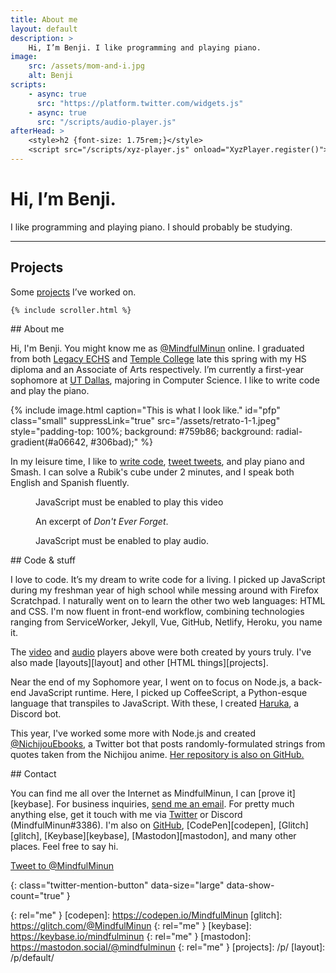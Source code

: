 ```yaml
---
title: About me
layout: default
description: >
    Hi, I’m Benji. I like programming and playing piano.
image:
    src: /assets/mom-and-i.jpg
    alt: Benji
scripts:
    - async: true
      src: "https://platform.twitter.com/widgets.js"
    - async: true
      src: "/scripts/audio-player.js"
afterHead: >
    <style>h2 {font-size: 1.75rem;}</style>
    <script src="/scripts/xyz-player.js" onload="XyzPlayer.register()"></script>
---
```


# Hi, I’m Benji.
I like programming and playing piano. I should probably be studying.
<hr>

<section>
    <h2>Projects</h2>
    <p>Some <a href="/p/">projects</a> I’ve worked on.</p>

    {% include scroller.html %}
</section>

<section markdown="1">
## About me

Hi, I'm Benji. You might know me as [@MindfulMinun][twitter] online. I graduated from both [Legacy ECHS](https://lechs.taylorisd.org) and [Temple College](https://templejc.edu) late this spring with my HS diploma and an Associate of Arts respectively. I’m currently a first-year sophomore at [UT Dallas](https://utdallas.edu), majoring in Computer Science. I like to write code and play the piano.

{% include image.html
    caption="This is what I look like."
    id="pfp" class="small"
    suppressLink="true"
    src="/assets/retrato-1-1.jpeg"
    style="padding-top: 100%; background: #759b86; background: radial-gradient(#a06642, #306bad);" %}

In my leisure time, I like to [write code][github], [tweet tweets][twitter], and play piano and Smash. I can solve a Rubik's cube under 2 minutes, and I speak both English and Spanish fluently.
</section>

<figure>
    <div class="media-box">
        <xyz-player
            srcset="
                https://benjic.xyz/assets/goodbye/goodbye.webm video/webm,
                https://benjic.xyz/assets/goodbye/goodbye.mp4 video/mp4"
        ></xyz-player>
    </div>
    <noscript>
        <div class="block-warn">
            <p>JavaScript must be enabled to play this video</p>
        </div>
    </noscript>
    <figcaption>An excerpt of <em>Don't Ever Forget</em>.</figcaption>
</figure>

<figure>
    <div class="audio-player" hidden>
        <audio>
            <source src="/assets/goodbye/Don't_Ever_Forget--Musescore-2018-11-23.ogg" type="audio/ogg">
            <source src="/assets/goodbye/Don't_Ever_Forget--Musescore-2018-11-23.mp3" type="audio/mpeg">
        </audio>
        <div class="audio-player__content">
            <span class="title">Don’t Ever Forget &mdash; Arata Iiyoshi</span>
            <span class="song-data">
                <!-- <a href="/assets/goodbye/Copia de Goodbye.zip" class="txt-alike"
                    download="Don't Ever Forget.zip"
                    title="Download Garageband Project file (zipped)"
                    aria-label="Download Garageband Project file (zipped)">
                    <span class="txt-u">Garageband</span>
                    <i class="material-icons audio-player__icon">get_app</i>
                </a> -->
                <a href="https://musescore.com/user/16771186/scores/5222447"
                    class="txt-alike" target="_blank"
                    aria-label="View in Musescore (opens new tab)"
                    >
                    View in Musescore
                    <i class="material-icons audio-player__icon">open_in_new</i>
                </a>
                <a href="/assets/goodbye/Don't_Ever_Forget--Musescore-2018-11-23.mp3" class="txt-alike"
                    download="Don't Ever Forget.mp3"
                    title="Download mp3"
                    aria-label="Download mp3">
                    .mp3
                    <i class="material-icons audio-player__icon">get_app</i>
                </a>
                <a href="/assets/goodbye/Don't_Ever_Forget--Musescore-2018-11-23.ogg" class="txt-alike"
                    download="Don't Ever Forget.ogg"
                    title="Download ogg"
                    aria-label="Download ogg">
                    .ogg
                    <i class="material-icons audio-player__icon">get_app</i>
                </a>
            </span>
        </div>
    </div>
    <noscript>
        <div class="block-warn">
            <p>JavaScript must be enabled to play audio.</p>
        </div>
    </noscript>
</figure>

<section markdown="1">
## Code &amp; stuff

I love to code. It’s my dream to write code for a living. I picked up JavaScript during my freshman year of high school while messing around with Firefox Scratchpad. I naturally went on to learn the other two web languages: HTML and CSS. I'm now fluent in front-end workflow, combining technologies ranging from ServiceWorker, Jekyll, Vue, GitHub, Netlify, Heroku, you name it.

The [video](https://github.com/MindfulMinun/xyz-custom-elements) and [audio](https://codepen.io/MindfulMinun/pen/vRjPwP) players above were both created by yours truly. I've also made [layouts][layout] and other [HTML things][projects].

Near the end of my Sophomore year, I went on to focus on Node.js, a back-end JavaScript runtime. Here, I picked up CoffeeScript, a Python-esque language that transpiles to JavaScript. With these, I created [Haruka][haruka], a Discord bot.

This year, I've worked some more with Node.js and created [@NichijouEbooks][NichijouEbooks], a Twitter bot that posts randomly-formulated strings from quotes taken from the Nichijou anime. [Her repository is also on GitHub.](https://github.com/MindfulMinun/nichijouebooks)
</section>

<section markdown="1">
## Contact

You can find me all over the Internet as MindfulMinun, I can [prove it][keybase]. For business inquiries, [send me an email](mailto:benji@utdallas.edu). For pretty much anything else, get it touch with me via [Twitter][twitter] or Discord (MindfulMinun#3386). I'm also on [GitHub][github], [CodePen][codepen], [Glitch][glitch], [Keybase][keybase], [Mastodon][mastodon], and many other places. Feel free to say hi.

[Tweet to @MindfulMinun][twitter-intent]
</section>

<!-- References -->
[twitter]: https://twitter.com/MindfulMinun

[twitter-intent]: https://twitter.com/intent/tweet?screen_name=MindfulMinun&ref_src=twsrc%5Etfw "Tweet to @MindfulMinun"
{: class="twitter-mention-button" data-size="large" data-show-count="true" }

[haruka]: https://github.com/MindfulMinun/discord-haruka
[NichijouEbooks]: https://twitter.com/NichijouEbooks
[github]: https://github.com/MindfulMinun
{: rel="me" }
[codepen]: https://codepen.io/MindfulMinun
[glitch]: https://glitch.com/@MindfulMinun
{: rel="me" }
[keybase]: https://keybase.io/mindfulminun
{: rel="me" }
[mastodon]: https://mastodon.social/@mindfulminun
{: rel="me" }
[projects]: /p/
[layout]: /p/default/
